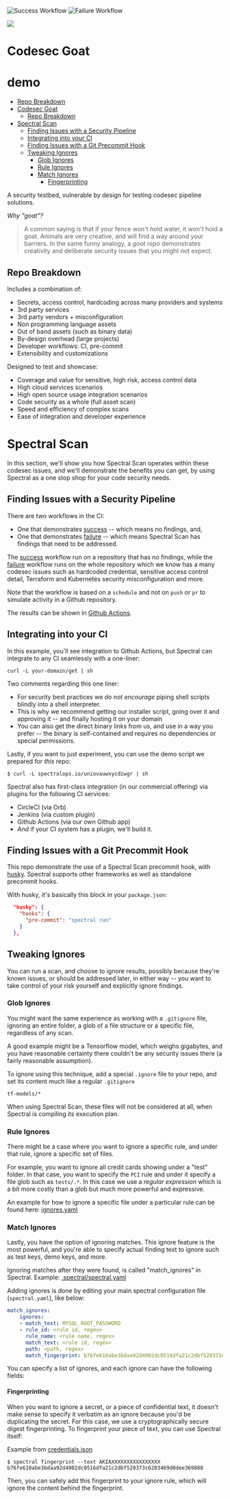 ![Success Workflow](https://github.com/spectral-corp/spectral-goat/workflows/scan-passed/badge.svg)
![Failure Workflow](https://github.com/spectral-corp/spectral-goat/workflows/scan-failed/badge.svg)

![](media/cover.png)

# Codesec Goat
# demo
<!-- START doctoc generated TOC please keep comment here to allow auto update -->
<!-- DON'T EDIT THIS SECTION, INSTEAD RE-RUN doctoc TO UPDATE -->


  - [Repo Breakdown](#repo-breakdown)
- [Codesec Goat](#codesec-goat)
  - [Repo Breakdown](#repo-breakdown)
- [Spectral Scan](#spectral-scan)
  - [Finding Issues with a Security Pipeline](#finding-issues-with-a-security-pipeline)
  - [Integrating into your CI](#integrating-into-your-ci)
  - [Finding Issues with a Git Precommit Hook](#finding-issues-with-a-git-precommit-hook)
  - [Tweaking Ignores](#tweaking-ignores)
    - [Glob Ignores](#glob-ignores)
    - [Rule Ignores](#rule-ignores)
    - [Match Ignores](#match-ignores)
      - [Fingerprinting](#fingerprinting)

<!-- END doctoc generated TOC please keep comment here to allow auto update -->

A security testbed, vulnerable by design for testing codesec pipeline solutions.

_Why "goat"?_
> A common saying is that if your fence won't hold water, it won't hold a goat. Animals are very creative, and will find a way around your barriers. In the same funny analogy, a _goat repo_ demonstrates creativity and deliberate security issues that you might not expect.

## Repo Breakdown 
Includes a combination of:

* Secrets, access control, hardcoding across many providers and systems
* 3rd party services
* 3rd party vendors + misconfiguration
* Non programming language assets
* Out of band assets (such as binary data)
* By-design overhead (large projects)
* Developer workflows: CI, pre-commit
* Extensibility and customizations

Designed to test and showcase:

* Coverage and value for sensitive, high risk, access control data
* High cloud services scenarios
* High open source usage integration scenarios
* Code security as a whole (full asset scan)
* Speed and efficiency of complex scans
* Ease of integration and developer experience

# Spectral Scan

In this section, we'll show you how Spectral Scan operates within these codesec issues, and we'll demonstrate the benefits you can get, by using Spectral as a one stop shop for your code security needs.

## Finding Issues with a Security Pipeline

There are two workflows in the CI:

* One that demonstrates [success](.github/workflows/success.yml) -- which means no findings, and,
* One that demonstrates [failure](.github/workflows/failure.yml) -- which means Spectral Scan has findings that need to be addressed. 

The [success](.github/workflows/success.yml) workflow run on a repository that has no findings, while the [failure](.github/workflows/failure.yml) workflow runs on the whole repository which we know has a many codesec issues such as hardcoded credential, sensitive access control detail, Terraform and Kubernetes security misconfiguration and more.

Note that the workflow is based on a `schedule` and not on `push` or `pr` to simulate activity in a Github repository.

The results can be shown in [Github Actions](https://github.com/spectral-corp/spectral-goat/actions).    

## Integrating into your CI

In this example, you'll see integration to Github Actions, but Spectral can integrate to any CI seamlessly with a one-liner:

```
curl -L your-domain/get | sh
```

Two comments regarding this one liner:

* For security best practices we _do not encourage_ piping shell scripts blindly into a shell interpreter.
* This is why we recommend getting our installer script, going over it and approving it -- and finally hosting it on your domain
* You can also get the direct binary links from us, and use in a way you prefer -- the binary is self-contained and requires no dependencies or special permissions.


Lastly, if you want to just experiment, you can use the demo script we prepared for _this_ repo:


```
$ curl -L spectralops.io/uniovauwxycdiwgr | sh
```

Spectral also has first-class integration (in our commercial offering) via plugins for the following CI services:

* CircleCI (via Orb)
* Jenkins (via custom plugin)
* Github Actions (via our own Github app)
* _And_ if your CI system has a plugin, we'll build it.


## Finding Issues with a Git Precommit Hook

This repo demonstrate the use of a Spectral Scan precommit hook, with [husky](https://github.com/typicode/husky). Spectral supports other frameworks as well as standalone precommit hooks.

With husky, it's basically this block in your `package.json`:

```json
  "husky": {
    "hooks": {
      "pre-commit": "spectral run"
    }
  },
```



## Tweaking Ignores

You can run a scan, and choose to ignore results, possibly because they're known issues, or should be addressed later, in either way -- you want to take control of your risk yourself and explicitly ignore findings. 

### Glob Ignores

You might want the same experience as working with a `.gitignore` file, ignoring an entire folder, a glob of a file structure or a specific file, regardless of any scan.

A good example might be a Tensorflow model, which weighs gigabytes, and you have reasonable certainty there couldn't be any security issues there (a fairly reasonable assumption).

To ignore using this technique, add a special `.ignore` file to your repo, and set its content much like a regular `.gitignore`

```
tf-models/*
```

When using Spectral Scan, these files will not be considered at all, when Spectral is compiling its execution plan.

### Rule Ignores

There might be a case where you want to ignore a specific rule, and under that rule, ignore a specific set of files.

For example, you want to ignore all credit cards showing under a "test" folder. In that case, you want to specify the `PCI` rule and under it specify a file glob such as `tests/.*`. In this case we use a _regular expression_ which is a bit more costly than a glob but much more powerful and expressive.

An example for how to ignore a specific file under a particular rule can be found here: [ignores.yaml](.spectral/ignores.yaml)

### Match Ignores


Lastly, you have the option of ignoring matches. This ignore feature is the most powerful, and you're able to specify actual finding text to ignore such as test keys, demo keys, and more.

Ignoring matches after they were found, is called "match_ignores" in Spectral. Example: [.spectral/spectral.yaml](.spectral/spectral.yaml)    


Adding ignores is done by editing your main spectral configuration file (`spectral.yaml`), like below:

```yaml
match_ignores:
    ignores:
    - match_text: MYSQL_ROOT_PASSWORD
    - rule_id: <rule id, regex>
      rule_name: <rule name, regex>
      match_text: <rule id, regex>
      path: <path, regex>
      match_fingerprint: b76fe610abe3bdaa92d4002dc0516dfa21c2dbf520373c6203469d0dee369888
```

You can specify a list of ignores, and each ignore can have the following fields:


#### Fingerprinting

When you want to ignore a secret, or a piece of confidential text, it doesn't make sense to specify it verbatim as an ignore because you'd be duplicating the secret. For this case, we use a cryptographically secure digest fingerprinting. To fingerprint your piece of text, you can use Spectral itself:

Example from [credentials.json](src/secrets/aws/credentials.json)
```
$ spectral fingerprint --text AKIAXXXXXXXXXXXXXXXX
b76fe610abe3bdaa92d4002dc0516dfa21c2dbf520373c6203469d0dee369888
```

Then, you can safely add this fingerprint to your ignore rule, which will ignore the content behind the fingerprint.



